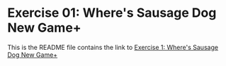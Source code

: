 # Exercise 01: Where's Sausage Dog New Game+

This is the README file contains the link to [Exercise 1: Where's Sausage Dog New Game+](https://danielcacatian.github.io/CART-263/exercises/exercise1/)
